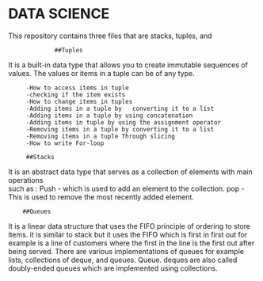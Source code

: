 # DATA SCIENCE
This repository contains three files that are stacks, tuples, and 
             
                 
                 ##Tuples
It is a built-in data type that allows you to create immutable sequences of values.
        The values or items in a tuple can be of any type.

         -How to access items in tuple
         -checking if the item exists
         -How to change items in tuples
         -Adding items in a tuple by   converting it to a list
         -Adding items in a tuple by using concatenation
         -Adding items in tuple by using the assignment operator
         -Removing items in a tuple by converting it to a list
         -Removing items in a tuple Through slicing
         -How to write For-loop

         ##Stacks

 It is an abstract data type that serves as a collection of elements with main operations         
        such as :
        Push - which is used to add an element to the collection.
        pop - This is used to remove the most recently added element.

        ##Queues
        
It is a linear data structure that uses the FIFO principle of ordering to store items.
it is similar to stack but it uses the FIFO which is first in first out for example is a line of customers where the first in the line is the first out after being served.  There are various implementations of queues for example lists, collections of deque, and queues. Queue. 
deques are also called doubly-ended queues which are implemented using collections.    
